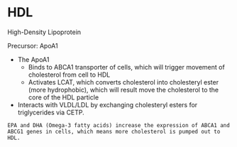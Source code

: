 # HDL

High-Density Lipoprotein

Precursor: ApoA1

* The ApoA1
  * Binds to ABCA1 transporter of cells, which will trigger movement of cholesterol from cell to HDL
  * Activates LCAT, which converts cholesterol into cholesteryl ester (more hydrophobic), which will result move the cholesterol to the core of the HDL particle
* Interacts with VLDL/LDL by exchanging cholesteryl esters for triglycerides via CETP.

~~~admonish tip
EPA and DHA (Omega-3 fatty acids) increase the expression of ABCA1 and ABCG1 genes in cells, which means more cholesterol is pumped out to HDL.
~~~
